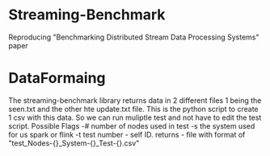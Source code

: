 # Streaming-Benchmark
Reproducing "Benchmarking Distributed Stream Data Processing Systems" paper



# DataFormaing 
The streaming-benchmark library returns data in 2 different files 1 being the seen.txt and the other hte update.txt file. This is the python script to create 1 csv with this data. So we can run muliptle test and not have to edit the test script. Possible Flags
-# number of nodes used in test 
-s the system used for us spark or flink 
-t test number - self ID. 
returns - file with format of "test_Nodes-{}_System-{}_Test-{}.csv"

